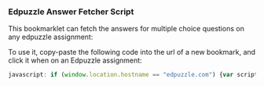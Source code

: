 ### Edpuzzle Answer Fetcher Script

This bookmarklet can fetch the answers for multiple choice questions on any edpuzzle assignment:

To use it, copy-paste the following code into the url of a new bookmark, and click it when on an Edpuzzle assignment:
```js
javascript: if (window.location.hostname == "edpuzzle.com") {var script = document.body.appendChild(document.createElement("script")); script.src="https://cdn.jsdelivr.net/gh/ading2210/edpuzzle-answers/script.js"; script.remove();} else {alert("Please run this on https://edpuzzle.com/assignments/[assignment_id]/watch")}
```